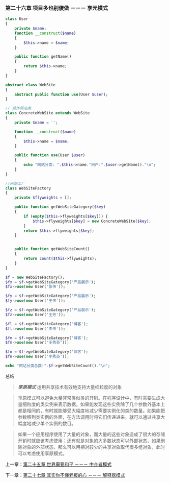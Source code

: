### 第二十六章 项目多也别傻做 －－－ 享元模式

```php
class User
{
    private $name;
    function __construct($name)
    {
        $this->name = $name;
    }

    public function getName()
    {
        return $this->name;
    }
}

abstract class WebSite
{
    abstract public function use(User $user);
}

// 具体网站类
class ConcreteWebSite extends WebSite
{
    private $name = '';

    function __construct($name)
    {
        $this->name = $name;
    }

    public function use(User $user)
    {
        echo "网站分类: ".$this->name."用户:".$user->getName()."\n";
    }
}

//网站工厂
class WebSiteFactory
{
    private $flyweights = [];

    public function getWebSiteGategory($key)
    {
        if (empty($this->flyweights[$key])) {
            $this->flyweights[$key] = new ConcreteWebSite($key);
        }
        return $this->flyweights[$key];
    }


    public function getWebSiteCount()
    {
        return count($this->flyweights);
    }
}

$f = new WebSiteFactory();
$fx = $f->getWebSiteGategory('产品展示');
$fx->use(new User('张伟'));

$fy = $f->getWebSiteGategory('产品展示');
$fy->use(new User('王伟'));

$fz = $f->getWebSiteGategory('产品展示');
$fz->use(new User('王芳'));

$fl = $f->getWebSiteGategory('博客');
$fl->use(new User('李伟'));

$fm = $f->getWebSiteGategory('博客');
$fm->use(new User('王秀英'));

$fn = $f->getWebSiteGategory('博客');
$fn->use(new User('李秀英'));

echo "网站分类总数:".$f->getWebSiteCount()."\n";
```

总结

> ***享原模式*** 运用共享技术有效地支持大量细粒度的对象

> 享原模式可以避免大量非常类似类的开销。在程序设计中，有时需要生成大量细粒度的类实例来表示数据。如果能发现这些实例除了几个参数外基本上都是相同的，有时就能够受大幅度地减少需要实例化的类的数量。如果能把参数移到类实例的外面，在方法调用时将它们传递进来，就可以通过共享大幅度地减少单个实例的数目。

> 如果一个应用程序使用了大量的对象，而大量的这些对象造成了很大的存储开销时就应该考虑使用；还有就是对象的大多数状态可以外部状态，如果删除对象的外部状态，那么可以用相对较少的共享对象取代很多组对象，此时可以考虑使用享原模式。 

上一章：[第二十五章 世界需要和平 －－－ 中介者模式](https://github.com/flyingalex/design-patterns-by-php/blob/master/files/chapter25.md)

下一章：[第二十七章 其实你不懂老板的心 －－－ 解释器模式](https://github.com/flyingalex/design-patterns-by-php/blob/master/files/chapter27.md)